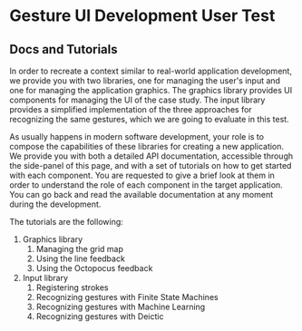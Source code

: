 Gesture UI Development User Test
================================

Docs and Tutorials
------------------

In order to recreate a context similar to real-world application development, we provide you with two libraries,
one for managing the user's input and one for managing the application graphics. The graphics library provides UI 
components for managing the UI of the case study.
The input library provides a simplified implementation of the three approaches for recognizing the same gestures, 
which we are going to evaluate in this test.

As usually happens in modern software development, your role is to compose the capabilities of these libraries for 
creating a new application. We provide you with both a detailed API documentation, accessible through the side-panel
of this page, and with a set of tutorials on how to get started with each component. You are requested to give a brief
look at them in order to understand the role of each component in the target application. You can go back and read
the available documentation at any moment during the development. 

The tutorials are the following:
1. Graphics library
    1. Managing the grid map
    2. Using the line feedback
    3. Using the Octopocus feedback
2. Input library
    1. Registering strokes
    2. Recognizing gestures with Finite State Machines
    3. Recognizing gestures with Machine Learning
    4. Recognizing gestures with Deictic


